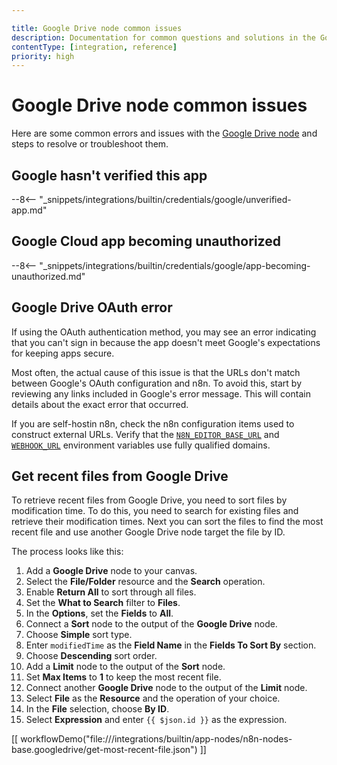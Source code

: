```yaml
---

title: Google Drive node common issues 
description: Documentation for common questions and solutions in the Google Drive node in n8n, a workflow automation platform. Includes details of the issue and suggested resolutions.
contentType: [integration, reference]
priority: high
---
```


# Google Drive node common issues

Here are some common errors and issues with the [Google Drive node](/integrations/builtin/app-nodes/n8n-nodes-base.googledrive/index.md) and steps to resolve or troubleshoot them.

## Google hasn't verified this app

--8<-- "_snippets/integrations/builtin/credentials/google/unverified-app.md"

## Google Cloud app becoming unauthorized

--8<-- "_snippets/integrations/builtin/credentials/google/app-becoming-unauthorized.md"

## Google Drive OAuth error

If using the OAuth authentication method, you may see an error indicating that you can't sign in because the app doesn't meet Google's expectations for keeping apps secure.

Most often, the actual cause of this issue is that the URLs don't match between Google's OAuth configuration and n8n. To avoid this, start by reviewing any links included in Google's error message. This will contain details about the exact error that occurred.

If you are self-hostin n8n, check the n8n configuration items used to construct external URLs. Verify that the [`N8N_EDITOR_BASE_URL`](/hosting/configuration/environment-variables/deployment.md) and [`WEBHOOK_URL`](/hosting/configuration/configuration-examples/webhook-url.md) environment variables use fully qualified domains.

## Get recent files from Google Drive

To retrieve recent files from Google Drive, you need to sort files by modification time. To do this, you need to search for existing files and retrieve their modification times. Next you can sort the files to find the most recent file and use another Google Drive node target the file by ID.

The process looks like this:

1. Add a **Google Drive** node to your canvas.
2. Select the **File/Folder** resource and the **Search** operation.
3. Enable **Return All** to sort through all files.
4. Set the **What to Search** filter to **Files**.
5. In the **Options**, set the **Fields** to **All**.
6. Connect a **Sort** node to the output of the **Google Drive** node.
7. Choose **Simple** sort type.
8. Enter `modifiedTime` as the **Field Name** in the **Fields To Sort By** section.
9. Choose **Descending** sort order.
10. Add a **Limit** node to the output of the **Sort** node.
11. Set **Max Items** to **1** to keep the most recent file.
12. Connect another **Google Drive** node to the output of the **Limit** node.
13. Select **File** as the **Resource** and the operation of your choice.
14. In the **File** selection, choose **By ID**.
15. Select **Expression** and enter `{{ $json.id }}` as the expression.

[[ workflowDemo("file:///integrations/builtin/app-nodes/n8n-nodes-base.googledrive/get-most-recent-file.json") ]]
